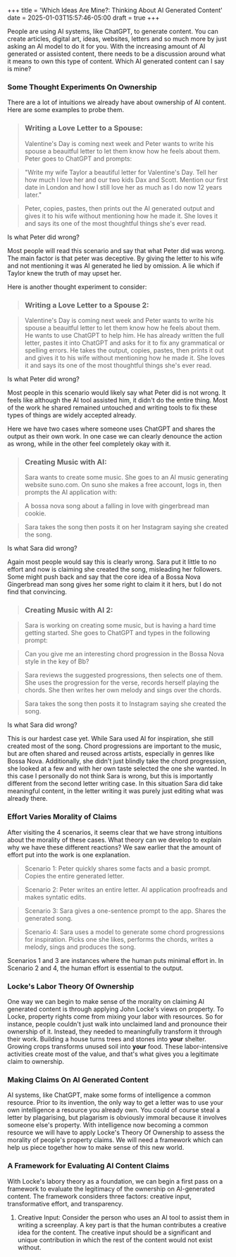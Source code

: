 +++
title = 'Which Ideas Are Mine?: Thinking About AI Generated Content'
date = 2025-01-03T15:57:46-05:00
draft = true
+++

People are using AI systems, like ChatGPT, to generate content. You can create articles, digital art, ideas, websites, letters and so much more by just asking an AI model to do it for you. With the increasing amount of AI generated or assisted content, there needs to be a discussion around what it means to own this type of content. Which AI generated content can I say is mine?

### Some Thought Experiments On Ownership

There are a lot of intuitions we already have about ownership of AI content. Here are some examples to probe them.

> ### Writing a Love Letter to a Spouse:
>
> Valentine's Day is coming next week and Peter wants to write his spouse a beauitful letter to let them know how he feels about them. Peter goes to ChatGPT and prompts:

> "Write my wife Taylor a beautiful letter for Valentine's Day. Tell her how much I love her and our two kids Dax and Scott. Mention our first date in London and how I still love her as much as I do now 12 years later."

> Peter, copies, pastes, then prints out the AI generated output and gives it to his wife without mentioning how he made it. She loves it and says its one of the most thoughtful things she's ever read.

Is what Peter did wrong?

Most people will read this scenario and say that what Peter did was wrong. The main factor is that peter was deceptive. By giving the letter to his wife and not mentioning it was AI generated he lied by omission. A lie which if Taylor knew the truth of may upset her.

Here is another thought experiment to consider:

> ### Writing a Love Letter to a Spouse 2:

> Valentine's Day is coming next week and Peter wants to write his spouse a beauitful letter to let them know how he feels about them. He wants to use ChatGPT to help him. He has already written the full letter, pastes it into ChatGPT and asks for it to fix any grammatical or spelling errors. He takes the output, copies, pastes, then prints it out and gives it to his wife without mentioning how he made it. She loves it and says its one of the most thoughtful things she's ever read.

Is what Peter did wrong?

Most people in this scenario would likely say what Peter did is not wrong. It feels like although the AI tool assisted him, it didn't do the entire thing. Most of the work he shared remained untouched and writing tools to fix these types of things are widely accepted already.

Here we have two cases where someone uses ChatGPT and shares the output as their own work. In one case we can clearly denounce the action as wrong, while in the other feel completely okay with it.

> ### Creating Music with AI:
>
> Sara wants to create some music. She goes to an AI music generating website suno.com. On suno she makes a free account, logs in, then prompts the AI application with:

> A bossa nova song about a falling in love with gingerbread man cookie.

> Sara takes the song then posts it on her Instagram saying she created the song.

Is what Sara did wrong?

Again most people would say this is clearly wrong. Sara put it little to no effort and now is claiming she created the song, misleading her followers. Some might push back and say that the core idea of a Bossa Nova Gingerbread man song gives her some right to claim it it hers, but I do not find that convincing.

> ### Creating Music with AI 2:

> Sara is working on creating some music, but is having a hard time getting started. She goes to ChatGPT and types in the following prompt:

> Can you give me an interesting chord progression in the Bossa Nova style in the key of Bb?

> Sara reviews the suggested progressions, then selects one of them. She uses the progression for the verse, records herself playing the chords. She then writes her own melody and sings over the chords.

> Sara takes the song then posts it to Instagram saying she created the song.

Is what Sara did wrong?

This is our hardest case yet. While Sara used AI for inspiration, she still created most of the song. Chord progressions are important to the music, but are often shared and reused across artists, especially in genres like Bossa Nova. Additionally, she didn't just blindly take the chord progression, she looked at a few and with her own taste selected the one she wanted.
In this case I personally do not think Sara is wrong, but this is importantly different from the second letter writing case. In this situation Sara did take meaningful content, in the letter writing it was purely just editing what was already there.

### Effort Varies Morality of Claims

After visiting the 4 scenarios, it seems clear that we have strong intuitions about the morality of these cases. What theory can we develop to explain why we have these different reactions? We saw earlier that the amount of effort put into the work is one explanation.

> Scenario 1:
> Peter quickly shares some facts and a basic prompt. Copies the entire generated letter.

> Scenario 2:
> Peter writes an entire letter. AI application proofreads and makes syntatic edits.

> Scenario 3:
> Sara gives a one-sentence prompt to the app. Shares the generated song.

> Scenario 4:
> Sara uses a model to generate some chord progressions for inspiration. Picks one she likes, performs the chords, writes a melody, sings and produces the song.

Scenarios 1 and 3 are instances where the human puts minimal effort in. In Scenario 2 and 4, the human effort is essential to the output.

### Locke's Labor Theory Of Ownership

One way we can begin to make sense of the morality on claiming AI generated content is through applying John Locke's views on property. To Locke, property rights come from mixing your labor with resources. So for instance, people couldn't just walk into unclaimed land and pronounce their ownership of it.
Instead, they needed to meaningfully transform it through their work. Building a house turns trees and stones into **your** shelter. Growing crops transforms unused soil into **your** food. These labor-intensive activities create most of the value, and that's what gives you a legitimate claim to ownership.

### Making Claims On AI Generated Content

AI systems, like ChatGPT, make some forms of intelligence a common resource. Prior to its invention, the only way to get a letter was to use your own intelligence a resource you already own. You could of course steal a letter by plagarising, but plagarism is obviously immoral because it involves someone else's property.
With intelligence now becoming a common resource we will have to apply Locke's Theory Of Ownership to assess the morality of people's property claims. We will need a framework which can help us piece together how to make sense of this new world.

### A Framework for Evaluating AI Content Claims

With Locke's labory theory as a foundation, we can begin a first pass on a framework to evaluate the legitimacy of the ownership on AI-generated content. The framework considers three factors: creative input, transformative effort, and transparency.

1. Creative Input:
   Consider the person who uses an AI tool to assist them in writing a screenplay. A key part is that the human contributes a creative idea for the content. The creative input should be a significant and unique contribution in which the rest of the content would not exist without.
